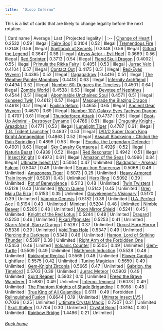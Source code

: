 ```yaml
---
title:  "Disco Inferno"
---
```


This is a list of cards that are likely to change legality before the next rotation.

| Card name | Average | Last | Projected legality |
| :-- |
[Change of Heart](https://db.ygoprodeck.com/card/?search=Change%20of%20Heart) | 0.2532 | 0.59 | Illegal |
[Fairy Box](https://db.ygoprodeck.com/card/?search=Fairy%20Box) | 0.3104 | 0.52 | Illegal |
[Tremendous Fire](https://db.ygoprodeck.com/card/?search=Tremendous%20Fire) | 0.3148 | 0.56 | Illegal |
[Spellbook of Secrets](https://db.ygoprodeck.com/card/?search=Spellbook%20of%20Secrets) | 0.3348 | 0.56 | Illegal |
[Gilford the Legend](https://db.ygoprodeck.com/card/?search=Gilford%20the%20Legend) | 0.3647 | 0.58 | Illegal |
[Abyss Actor - Evil Heel](https://db.ygoprodeck.com/card/?search=Abyss%20Actor%20-%20Evil%20Heel) | 0.3669 | 0.56 | Illegal |
[Red Sprinter](https://db.ygoprodeck.com/card/?search=Red%20Sprinter) | 0.3713 | 0.54 | Illegal |
[Fiend Skull Dragon](https://db.ygoprodeck.com/card/?search=Fiend%20Skull%20Dragon) | 0.4002 | 0.55 | Illegal |
[Primula the Rikka Fairy](https://db.ygoprodeck.com/card/?search=Primula%20the%20Rikka%20Fairy) | 0.4051 | 0.53 | Illegal |
[Jurrac Velo](https://db.ygoprodeck.com/card/?search=Jurrac%20Velo) | 0.4104 | 0.57 | Illegal |
[Contact Out](https://db.ygoprodeck.com/card/?search=Contact%20Out) | 0.4175 | 0.51 | Illegal |
[Red-Eyes Wyvern](https://db.ygoprodeck.com/card/?search=Red-Eyes%20Wyvern) | 0.4395 | 0.52 | Illegal |
[Gagagadraw](https://db.ygoprodeck.com/card/?search=Gagagadraw) | 0.4416 | 0.51 | Illegal |
[The Weather Painter Moonbow](https://db.ygoprodeck.com/card/?search=The%20Weather%20Painter%20Moonbow) | 0.4418 | 0.63 | Illegal |
[Infernity Archfiend](https://db.ygoprodeck.com/card/?search=Infernity%20Archfiend) | 0.4494 | 0.52 | Illegal |
[Number 60: Dugares the Timeless](https://db.ygoprodeck.com/card/?search=Number%2060:%20Dugares%20the%20Timeless) | 0.4501 | 0.64 | Illegal |
[Zombie World](https://db.ygoprodeck.com/card/?search=Zombie%20World) | 0.4538 | 0.53 | Illegal |
[Devotee of Nephthys](https://db.ygoprodeck.com/card/?search=Devotee%20of%20Nephthys) | 0.4544 | 0.51 | Illegal |
[Abominable Unchained Soul](https://db.ygoprodeck.com/card/?search=Abominable%20Unchained%20Soul) | 0.4571 | 0.51 | Illegal |
[Sunseed Twin](https://db.ygoprodeck.com/card/?search=Sunseed%20Twin) | 0.4612 | 0.57 | Illegal |
[Masquerade the Blazing Dragon](https://db.ygoprodeck.com/card/?search=Masquerade%20the%20Blazing%20Dragon) | 0.4618 | 0.51 | Illegal |
[Foolish Return](https://db.ygoprodeck.com/card/?search=Foolish%20Return) | 0.4655 | 0.65 | Illegal |
[Ancient Gear Wyvern](https://db.ygoprodeck.com/card/?search=Ancient%20Gear%20Wyvern) | 0.4670 | 0.69 | Illegal |
[Number 107: Galaxy-Eyes Tachyon Dragon](https://db.ygoprodeck.com/card/?search=Number%20107:%20Galaxy-Eyes%20Tachyon%20Dragon) | 0.4707 | 0.61 | Illegal |
[Thunderforce Attack](https://db.ygoprodeck.com/card/?search=Thunderforce%20Attack) | 0.4737 | 0.55 | Illegal |
[Boot-Up Admiral - Destroyer Dynamo](https://db.ygoprodeck.com/card/?search=Boot-Up%20Admiral%20-%20Destroyer%20Dynamo) | 0.4766 | 0.51 | Illegal |
[Dragunity Knight - Areadbhair](https://db.ygoprodeck.com/card/?search=Dragunity%20Knight%20-%20Areadbhair) | 0.4771 | 0.53 | Illegal |
[Lunalight Tiger](https://db.ygoprodeck.com/card/?search=Lunalight%20Tiger) | 0.4787 | 0.61 | Illegal |
[T.G. Trident Launcher](https://db.ygoprodeck.com/card/?search=T.G.%20Trident%20Launcher) | 0.4837 | 0.53 | Illegal |
[D/D/D Super Doom King Bright Armageddon](https://db.ygoprodeck.com/card/?search=D/D/D%20Super%20Doom%20King%20Bright%20Armageddon) | 0.4863 | 0.52 | Illegal |
[Assault Blackwing - Chidori the Rain Sprinkling](https://db.ygoprodeck.com/card/?search=Assault%20Blackwing%20-%20Chidori%20the%20Rain%20Sprinkling) | 0.4899 | 0.53 | Illegal |
[Exodia, the Legendary Defender](https://db.ygoprodeck.com/card/?search=Exodia,%20the%20Legendary%20Defender) | 0.4901 | 0.63 | Illegal |
[Sky Cavalry Centaurea](https://db.ygoprodeck.com/card/?search=Sky%20Cavalry%20Centaurea) | 0.4926 | 0.52 | Illegal |
[Naturia Beast](https://db.ygoprodeck.com/card/?search=Naturia%20Beast) | 0.4939 | 0.52 | Illegal |
[Red Resonator](https://db.ygoprodeck.com/card/?search=Red%20Resonator) | 0.4942 | 0.51 | Illegal |
[Insect Knight](https://db.ygoprodeck.com/card/?search=Insect%20Knight) | 0.4973 | 0.61 | Illegal |
[Amazon of the Seas](https://db.ygoprodeck.com/card/?search=Amazon%20of%20the%20Seas) | 0.4996 | 0.84 | Illegal |
[Ultimate Insect LV1](https://db.ygoprodeck.com/card/?search=Ultimate%20Insect%20LV1) | 0.5034 | 0.47 | Unlimited |
[Raidraptor - Arsenal Falcon](https://db.ygoprodeck.com/card/?search=Raidraptor%20-%20Arsenal%20Falcon) | 0.5047 | 0.49 | Unlimited |
[Scrap-Iron Scarecrow](https://db.ygoprodeck.com/card/?search=Scrap-Iron%20Scarecrow) | 0.5068 | 0.46 | Unlimited |
[Amazoness Tiger](https://db.ygoprodeck.com/card/?search=Amazoness%20Tiger) | 0.5073 | 0.25 | Unlimited |
[Heavy Armored Train Ironwolf](https://db.ygoprodeck.com/card/?search=Heavy%20Armored%20Train%20Ironwolf) | 0.5081 | 0.43 | Unlimited |
[Hero Ring](https://db.ygoprodeck.com/card/?search=Hero%20Ring) | 0.5092 | 0.39 | Unlimited |
[Pot of Benevolence](https://db.ygoprodeck.com/card/?search=Pot%20of%20Benevolence) | 0.5113 | 0.48 | Unlimited |
[Twin Twisters](https://db.ygoprodeck.com/card/?search=Twin%20Twisters) | 0.5128 | 0.43 | Unlimited |
[Worm Queen](https://db.ygoprodeck.com/card/?search=Worm%20Queen) | 0.5142 | 0.45 | Unlimited |
[Gren Maju Da Eiza](https://db.ygoprodeck.com/card/?search=Gren%20Maju%20Da%20Eiza) | 0.5153 | 0.35 | Unlimited |
[Gravekeeper's Visionary](https://db.ygoprodeck.com/card/?search=Gravekeeper's%20Visionary) | 0.5170 | 0.39 | Unlimited |
[Vampire Genesis](https://db.ygoprodeck.com/card/?search=Vampire%20Genesis) | 0.5182 | 0.39 | Unlimited |
[U.A. Perfect Ace](https://db.ygoprodeck.com/card/?search=U.A.%20Perfect%20Ace) | 0.5194 | 0.43 | Unlimited |
[Mimicat](https://db.ygoprodeck.com/card/?search=Mimicat) | 0.5204 | 0.48 | Unlimited |
[Nimble Beaver](https://db.ygoprodeck.com/card/?search=Nimble%20Beaver) | 0.5205 | 0.48 | Unlimited |
[Moon Mirror Shield](https://db.ygoprodeck.com/card/?search=Moon%20Mirror%20Shield) | 0.5241 | 0.45 | Unlimited |
[Knight of the Red Lotus](https://db.ygoprodeck.com/card/?search=Knight%20of%20the%20Red%20Lotus) | 0.5244 | 0.48 | Unlimited |
[Dragard](https://db.ygoprodeck.com/card/?search=Dragard) | 0.5250 | 0.46 | Unlimited |
[Pikari @Ignister](https://db.ygoprodeck.com/card/?search=Pikari%20@Ignister) | 0.5253 | 0.41 | Unlimited |
[Starry Night, Starry Dragon](https://db.ygoprodeck.com/card/?search=Starry%20Night,%20Starry%20Dragon) | 0.5287 | 0.37 | Unlimited |
[Orcust Harp Horror](https://db.ygoprodeck.com/card/?search=Orcust%20Harp%20Horror) | 0.5336 | 0.39 | Unlimited |
[Void Trap Hole](https://db.ygoprodeck.com/card/?search=Void%20Trap%20Hole) | 0.5347 | 0.49 | Unlimited |
[Piercing the Darkness](https://db.ygoprodeck.com/card/?search=Piercing%20the%20Darkness) | 0.5349 | 0.46 | Unlimited |
[Hamon, Lord of Striking Thunder](https://db.ygoprodeck.com/card/?search=Hamon,%20Lord%20of%20Striking%20Thunder) | 0.5397 | 0.39 | Unlimited |
[Right Arm of the Forbidden One](https://db.ygoprodeck.com/card/?search=Right%20Arm%20of%20the%20Forbidden%20One) | 0.5453 | 0.46 | Limited |
[Volcanic Counter](https://db.ygoprodeck.com/card/?search=Volcanic%20Counter) | 0.5505 | 0.49 | Unlimited |
[Gem-Turtle](https://db.ygoprodeck.com/card/?search=Gem-Turtle) | 0.5509 | 0.49 | Unlimited |
[Mathmech Induction](https://db.ygoprodeck.com/card/?search=Mathmech%20Induction) | 0.5528 | 0.48 | Unlimited |
[Raidraptor Replica](https://db.ygoprodeck.com/card/?search=Raidraptor%20Replica) | 0.5565 | 0.48 | Unlimited |
[Flower Cardian Lightflare](https://db.ygoprodeck.com/card/?search=Flower%20Cardian%20Lightflare) | 0.5575 | 0.42 | Unlimited |
[Tuning Magician](https://db.ygoprodeck.com/card/?search=Tuning%20Magician) | 0.5659 | 0.49 | Unlimited |
[Gem-Knight Zirconia](https://db.ygoprodeck.com/card/?search=Gem-Knight%20Zirconia) | 0.5665 | 0.47 | Unlimited |
[Gabrion, the Timelord](https://db.ygoprodeck.com/card/?search=Gabrion,%20the%20Timelord) | 0.5703 | 0.39 | Unlimited |
[Jurrac Meteor](https://db.ygoprodeck.com/card/?search=Jurrac%20Meteor) | 0.5902 | 0.49 | Unlimited |
[Spirit Reaper](https://db.ygoprodeck.com/card/?search=Spirit%20Reaper) | 0.5932 | 0.10 | Unlimited |
[Freed the Brave Wanderer](https://db.ygoprodeck.com/card/?search=Freed%20the%20Brave%20Wanderer) | 0.5980 | 0.49 | Unlimited |
[Inferno Tempest](https://db.ygoprodeck.com/card/?search=Inferno%20Tempest) | 0.6073 | 0.49 | Unlimited |
[The Phantom Knights of Shade Brigandine](https://db.ygoprodeck.com/card/?search=The%20Phantom%20Knights%20of%20Shade%20Brigandine) | 0.6098 | 0.48 | Unlimited |
[True King of All Calamities](https://db.ygoprodeck.com/card/?search=True%20King%20of%20All%20Calamities) | 0.6111 | 0.49 | Forbidden |
[Relinquished Fusion](https://db.ygoprodeck.com/card/?search=Relinquished%20Fusion) | 0.6644 | 0.19 | Unlimited |
[Ultimate Insect LV5](https://db.ygoprodeck.com/card/?search=Ultimate%20Insect%20LV5) | 0.7036 | 0.25 | Unlimited |
[Ultimate Crystal Magic](https://db.ygoprodeck.com/card/?search=Ultimate%20Crystal%20Magic) | 0.7307 | 0.21 | Unlimited |
[Skull Stalker](https://db.ygoprodeck.com/card/?search=Skull%20Stalker) | 0.7704 | 0.30 | Unlimited |
[Crystal Bond](https://db.ygoprodeck.com/card/?search=Crystal%20Bond) | 0.8194 | 0.30 | Unlimited |
[Rainbow Bridge](https://db.ygoprodeck.com/card/?search=Rainbow%20Bridge) | 1.4496 | 0.21 | Unlimited |

###### [Back home](index)